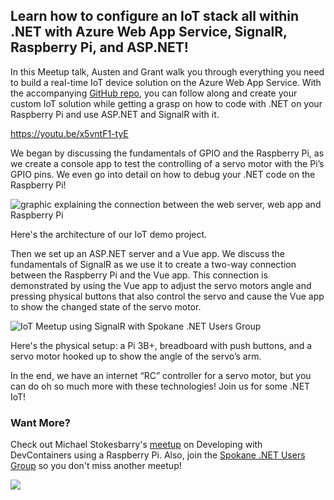 

## Learn how to configure an IoT stack all within .NET with Azure Web App Service, SignalR, Raspberry Pi, and ASP.NET!

In this Meetup talk, Austen and Grant walk you through everything you need to build a real-time IoT device solution on the Azure Web App Service. With the accompanying [GitHub repo](https://github.com/IntelliTect-Samples/RaspiDotNetIoT), you can follow along and create your custom IoT solution while getting a grasp on how to code with .NET on your Raspberry Pi and use ASP.NET and SignalR with it.

https://youtu.be/x5vntF1-tyE

We began by discussing the fundamentals of GPIO and the Raspberry Pi, as we create a console app to test the controlling of a servo motor with the Pi’s GPIO pins. We even go into detail on how to debug your .NET code on the Raspberry Pi!

![graphic explaining the connection between the web server, web app and Raspberry Pi](https://intellitect.com/wp-content/uploads/2021/06/IoT-Meetup-1.png "Video: Real-Time IoT with .NET and Raspberry Pi")

Here's the architecture of our IoT demo project.

Then we set up an ASP.NET server and a Vue app. We discuss the fundamentals of SignalR as we use it to create a two-way connection between the Raspberry Pi and the Vue app. This connection is demonstrated by using the Vue app to adjust the servo motors angle and pressing physical buttons that also control the servo and cause the Vue app to show the changed state of the servo motor.

![IoT Meetup using SignalR with Spokane .NET Users Group](https://intellitect.com/wp-content/uploads/2021/06/IoT-Meetup-2.png "Video: Real-Time IoT with .NET and Raspberry Pi")

Here's the physical setup: a Pi 3B+, breadboard with push buttons, and a servo motor hooked up to show the angle of the servo’s arm.

In the end, we have an internet “RC” controller for a servo motor, but you can do oh so much more with these technologies! Join us for some .NET IoT!

### Want More?

Check out Michael Stokesbarry's [meetup](/video-devcontainers/) on Developing with DevContainers using a Raspberry Pi. Also, join the [Spokane .NET Users Group](https://www.meetup.com/Spokane-DevOps-Meetup/) so you don't miss another meetup!

![](https://intellitect.com/wp-content/uploads/2021/04/Blog-job-ad-1024x127.png)
